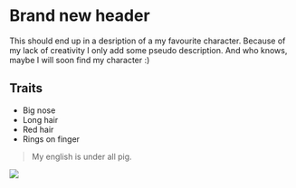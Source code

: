 # Brand new header

This should end up in a desription of a my favourite character. Because of my lack of creativity I only add some pseudo description. 
And who knows, maybe I will soon find my character :)

## Traits

* Big nose
* Long hair
* Red hair
* Rings on finger

> My english is under all pig.

<img src="https://art.pixilart.com/4f4946077c3a330.png"/>
